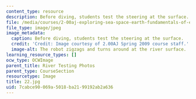 ```yaml
---
content_type: resource
description: Before diving, students test the steering at the surface.
file: /media/courses/2-00aj-exploring-sea-space-earth-fundamentals-of-engineering-design-spring-2009/7cabce90069a5018ba2199192ab2a636_22.jpg
file_type: image/jpeg
image_metadata:
  caption: Before diving, students test the steering at the surface.
  credit: 'Credit: Image courtesy of 2.00AJ Spring 2009 course staff.'
  image-alt: The robot zigzags and turns around at the river surface.
learning_resource_types: []
ocw_type: OCWImage
parent_title: River Testing Photos
parent_type: CourseSection
resourcetype: Image
title: 22.jpg
uid: 7cabce90-069a-5018-ba21-99192ab2a636
---
```

